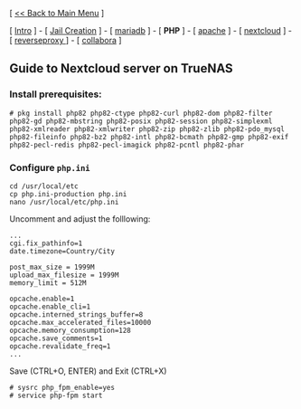 [ [<< Back to Main Menu](https://github.com/seth586/guides/blob/master/README.md) ]

[ [Intro](README.md) ] - [ [Jail Creation](1_jail.md) ] - [ [mariadb](2_mariadb.md) ] - [ **PHP** ] - [ [apache](4_apache.md) ] - [ [nextcloud](5_nextcloud.md) ] - [ [reverseproxy ](6_reverseproxy.md)] - [ [collabora](7_collabora.md) ]

## Guide to Nextcloud server on TrueNAS

### Install prerequisites:
```
# pkg install php82 php82-ctype php82-curl php82-dom php82-filter php82-gd php82-mbstring php82-posix php82-session php82-simplexml php82-xmlreader php82-xmlwriter php82-zip php82-zlib php82-pdo_mysql php82-fileinfo php82-bz2 php82-intl php82-bcmath php82-gmp php82-exif php82-pecl-redis php82-pecl-imagick php82-pcntl php82-phar

```

### Configure `php.ini`
```
cd /usr/local/etc
cp php.ini-production php.ini
nano /usr/local/etc/php.ini
```

Uncomment and adjust the folllowing:
```
...
cgi.fix_pathinfo=1
date.timezone=Country/City

post_max_size = 1999M
upload_max_filesize = 1999M
memory_limit = 512M

opcache.enable=1
opcache.enable_cli=1
opcache.interned_strings_buffer=8
opcache.max_accelerated_files=10000
opcache.memory_consumption=128
opcache.save_comments=1
opcache.revalidate_freq=1
...
```
Save (CTRL+O, ENTER) and Exit (CTRL+X)

```
# sysrc php_fpm_enable=yes
# service php-fpm start
```
